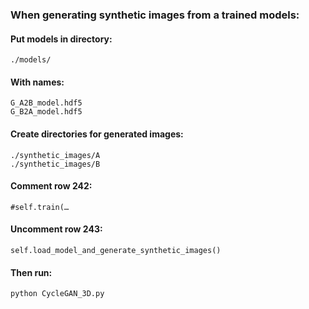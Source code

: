 ### When generating synthetic images from a trained models:

#### Put models in directory:
```
./models/
```

#### With names:
```
G_A2B_model.hdf5
G_B2A_model.hdf5
```

#### Create directories for generated images:
```
./synthetic_images/A
./synthetic_images/B
```

#### Comment row 242:
```
#self.train(…
```

#### Uncomment row 243:
```
self.load_model_and_generate_synthetic_images()
```

#### Then run:
```
python CycleGAN_3D.py
```
